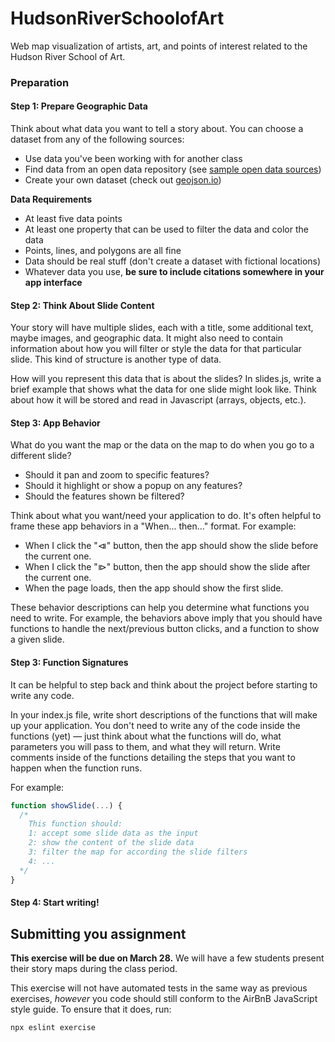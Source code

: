 # HudsonRiverSchoolofArt
Web map visualization of artists, art, and points of interest related to the Hudson River School of Art.

### Preparation

#### Step 1: Prepare Geographic Data

Think about what data you want to tell a story about. You can choose a dataset from any of the following sources:

* Use data you've been working with for another class
* Find data from an open data repository (see [sample open data sources](sample-open-data-sources.md))
* Create your own dataset (check out [geojson.io](https://geojson.io))

**Data Requirements**
* At least five data points
* At least one property that can be used to filter the data and color the data
* Points, lines, and polygons are all fine
* Data should be real stuff (don't create a dataset with fictional locations)
* Whatever data you use, **be sure to include citations somewhere in your app interface**

#### Step 2: Think About Slide Content

Your story will have multiple slides, each with a title, some additional text, maybe images, and geographic data. It might also need to contain information about how you will filter or style the data for that particular slide. This kind of structure is another type of data.

How will you represent this data that is about the slides? In slides.js, write a brief example that shows what the data for one slide might look like. Think about how it will be stored and read in Javascript (arrays, objects, etc.).

#### Step 3: App Behavior

What do you want the map or the data on the map to do when you go to a different
slide?
- Should it pan and zoom to specific features?
- Should it highlight or show a popup on any features?
- Should the features shown be filtered?

Think about what you want/need your application to do. It's often helpful to
frame these app behaviors in a "When... then..." format. For example:
- When I click the "⧏" button, then the app should show the slide before the
  current one.
- When I click the "⧐" button, then the app should show the slide after the
  current one.
- When the page loads, then the app should show the first slide.

These behavior descriptions can help you determine what functions you need to
write. For example, the behaviors above imply that you should have functions to
handle the next/previous button clicks, and a function to show a given slide.

#### Step 3: Function Signatures

It can be helpful to step back and think about the project before starting to write any code.

In your index.js file, write short descriptions of the functions that will make up your application. You don't need to write any of the code inside the functions (yet) — just think about what the functions will do, what parameters you will pass to them, and what they will return. Write comments inside of the functions detailing the steps that you want to happen when the function runs.

For example:

```js
function showSlide(...) {
  /*
    This function should:
    1: accept some slide data as the input
    2: show the content of the slide data
    3: filter the map for according the slide filters
    4: ...
  */
}
```

#### Step 4: Start writing!

## Submitting you assignment

**This exercise will be due on March 28.** We will have a few students present their story maps during the class period.

This exercise will not have automated tests in the same way as previous exercises, _however_ you code should still conform to the AirBnB JavaScript style guide. To ensure that it does, run:

```
npx eslint exercise
```
